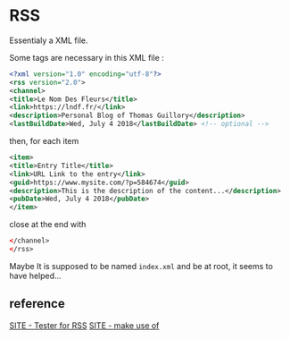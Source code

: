 # RSS

Essentialy a XML file.

Some tags are necessary in this XML file :

```xml
<?xml version="1.0" encoding="utf-8"?>
<rss version="2.0">
<channel>
<title>Le Nom Des Fleurs</title>
<link>https://lndf.fr/</link>
<description>Personal Blog of Thomas Guillory</description>
<lastBuildDate>Wed, July 4 2018</lastBuildDate> <!-- optional -->
```

then, for each item

```xml
<item>
<title>Entry Title</title>
<link>URL Link to the entry</link>
<guid>https://www.mysite.com/?p=584674</guid>
<description>This is the description of the content...</description>
<pubDate>Wed, July 4 2018</pubDate>
</item>
```

close at the end with

```xml
</channel>
</rss>
```

Maybe It is supposed to be named `index.xml` and be at root, it seems to have helped...

## reference

[SITE - Tester for RSS](https://www.rsslookup.com)
[SITE - make use of](https://www.makeuseof.com/tag/how-to-create-an-rss-feed-for-your-site-from-scratch/)
